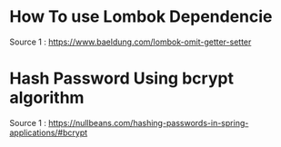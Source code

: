 # How To use Lombok Dependencie
Source 1 : https://www.baeldung.com/lombok-omit-getter-setter

# Hash Password Using bcrypt algorithm
Source 1 : https://nullbeans.com/hashing-passwords-in-spring-applications/#bcrypt